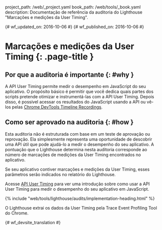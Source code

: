 project_path: /web/_project.yaml
book_path: /web/tools/_book.yaml
description: Documentação de referência da auditoria do Lighthouse "Marcações e medições da User Timing".

{# wf_updated_on: 2016-10-06 #}
{# wf_published_on: 2016-10-06 #}

# Marcações e medições da User Timing  {: .page-title }

## Por que a auditoria é importante {: #why }

A API User Timing permite medir o desempenho em JavaScript do seu aplicativo.
O propósito básico é permitir que você dedica quais partes dos scripts pretende
otimizar e instrumentá-las com a API User
Timing. Depois disso, é possível acessar os resultados do JavaScript usando a
API ou vê-los pelas [Chrome DevTools Timeline
Recordings](/web/tools/chrome-devtools/evaluate-performance/timeline-tool).

## Como ser aprovado na auditoria {: #how }

Esta auditoria não é estruturada com base em um teste de aprovação ou reprovação. Ela simplesmente representa
uma oportunidade de descobrir uma API útil que pode ajudá-lo a medir o desempenho do seu
aplicativo. A pontuação que o Lighthouse determina nesta auditoria corresponde ao
número de marcações de medições da User Timing encontrados no aplicativo.

Se seu aplicativo contiver marcações e medições da User Timing, esses parâmetros
serão indicados no relatório do Lighthouse.

Acesse [API User Timing](https://www.html5rocks.com/en/tutorials/webperformance/usertiming/)
para ver uma introdução sobre como usar a API User Timing para medir o desempenho do seu aplicativo em
JavaScript.

{% include "web/tools/lighthouse/audits/implementation-heading.html" %}

O Lighthouse extrai os dados da User Timing pela Trace Event Profiling Tool do Chrome.


{# wf_devsite_translation #}
